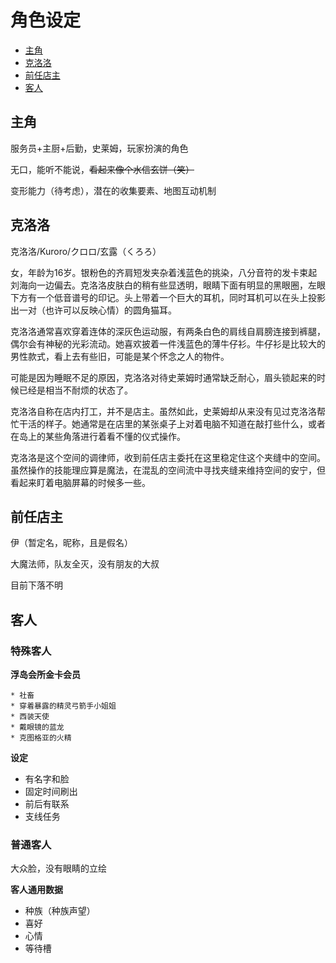 # 角色设定

- [主角](#主角)
- [克洛洛](#克洛洛)
- [前任店主](#前任店主)
- [客人](#客人)

## 主角

服务员+主厨+后勤，史莱姆，玩家扮演的角色

无口，能听不能说，<s>看起来像个水信玄饼（笑）</s>

变形能力（待考虑），潜在的收集要素、地图互动机制


## 克洛洛

克洛洛/Kuroro/クロロ/玄露（くろろ）

女，年龄为16岁。银粉色的齐肩短发夹杂着浅蓝色的挑染，八分音符的发卡束起刘海向一边偏去。克洛洛皮肤白的稍有些显透明，眼睛下面有明显的黑眼圈，左眼下方有一个低音谱号的印记。头上带着一个巨大的耳机，同时耳机可以在头上投影出一对（也许可以反映心情）的圆角猫耳。

克洛洛通常喜欢穿着连体的深灰色运动服，有两条白色的肩线自肩膀连接到裤腿，偶尔会有神秘的光彩流动。她喜欢披着一件浅蓝色的薄牛仔衫。牛仔衫是比较大的男性款式，看上去有些旧，可能是某个怀念之人的物件。

可能是因为睡眠不足的原因，克洛洛对待史莱姆时通常缺乏耐心，眉头锁起来的时候已经是相当不耐烦的状态了。

克洛洛自称在店内打工，并不是店主。虽然如此，史莱姆却从来没有见过克洛洛帮忙干活的样子。她通常是在店里的某张桌子上对着电脑不知道在敲打些什么，或者在岛上的某些角落进行着看不懂的仪式操作。

克洛洛是这个空间的调律师，收到前任店主委托在这里稳定住这个夹缝中的空间。虽然操作的技能理应算是魔法，在混乱的空间流中寻找夹缝来维持空间的安宁，但看起来盯着电脑屏幕的时候多一些。

## 前任店主

伊（暂定名，昵称，且是假名）

大魔法师，队友全灭，没有朋友的大叔

目前下落不明

## 客人

### 特殊客人

**浮岛会所金卡会员**
    
    * 社畜
    * 穿着暴露的精灵弓箭手小姐姐
    * 西装天使
    * 戴眼镜的蓝龙
    * 克图格亚的火精

**设定**

* 有名字和脸
* 固定时间刷出
* 前后有联系
* 支线任务

### 普通客人

大众脸，没有眼睛的立绘

**客人通用数据**

* 种族（种族声望）
* 喜好
* 心情
* 等待槽
